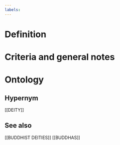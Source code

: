```yaml
---
labels: 
---
```


# Definition

# Criteria and general notes
# Ontology

## Hypernym
[[DEITY]]
## See also
[[BUDDHIST DEITIES]]
[[BUDDHAS]]